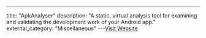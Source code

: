 ---
title: "ApkAnalyser"
description: "A static, virtual analysis tool for examining and validating the development work of your Android app."
external_category: "Miscellaneous"
---[Visit Website](https://github.com/sonyxperiadev/ApkAnalyser)

